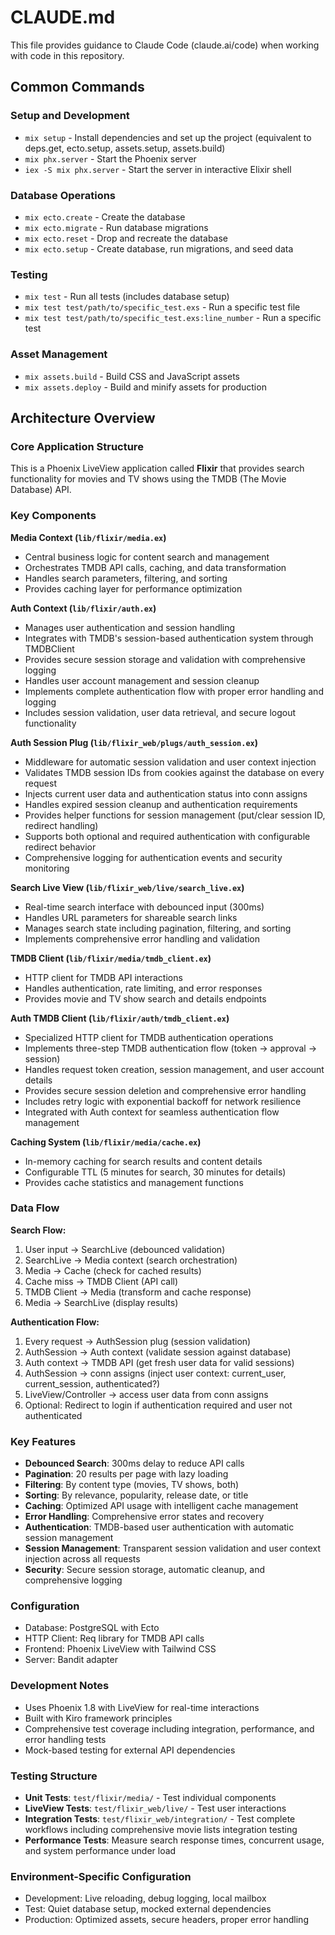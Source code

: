 # CLAUDE.md

This file provides guidance to Claude Code (claude.ai/code) when working with code in this repository.

## Common Commands

### Setup and Development
- `mix setup` - Install dependencies and set up the project (equivalent to deps.get, ecto.setup, assets.setup, assets.build)
- `mix phx.server` - Start the Phoenix server
- `iex -S mix phx.server` - Start the server in interactive Elixir shell

### Database Operations
- `mix ecto.create` - Create the database
- `mix ecto.migrate` - Run database migrations
- `mix ecto.reset` - Drop and recreate the database
- `mix ecto.setup` - Create database, run migrations, and seed data

### Testing
- `mix test` - Run all tests (includes database setup)
- `mix test test/path/to/specific_test.exs` - Run a specific test file
- `mix test test/path/to/specific_test.exs:line_number` - Run a specific test

### Asset Management
- `mix assets.build` - Build CSS and JavaScript assets
- `mix assets.deploy` - Build and minify assets for production

## Architecture Overview

### Core Application Structure
This is a Phoenix LiveView application called **Flixir** that provides search functionality for movies and TV shows using the TMDB (The Movie Database) API.

### Key Components

**Media Context (`lib/flixir/media.ex`)**
- Central business logic for content search and management
- Orchestrates TMDB API calls, caching, and data transformation
- Handles search parameters, filtering, and sorting
- Provides caching layer for performance optimization

**Auth Context (`lib/flixir/auth.ex`)**
- Manages user authentication and session handling
- Integrates with TMDB's session-based authentication system through TMDBClient
- Provides secure session storage and validation with comprehensive logging
- Handles user account management and session cleanup
- Implements complete authentication flow with proper error handling and logging
- Includes session validation, user data retrieval, and secure logout functionality

**Auth Session Plug (`lib/flixir_web/plugs/auth_session.ex`)**
- Middleware for automatic session validation and user context injection
- Validates TMDB session IDs from cookies against the database on every request
- Injects current user data and authentication status into conn assigns
- Handles expired session cleanup and authentication requirements
- Provides helper functions for session management (put/clear session ID, redirect handling)
- Supports both optional and required authentication with configurable redirect behavior
- Comprehensive logging for authentication events and security monitoring

**Search Live View (`lib/flixir_web/live/search_live.ex`)**
- Real-time search interface with debounced input (300ms)
- Handles URL parameters for shareable search links
- Manages search state including pagination, filtering, and sorting
- Implements comprehensive error handling and validation

**TMDB Client (`lib/flixir/media/tmdb_client.ex`)**
- HTTP client for TMDB API interactions
- Handles authentication, rate limiting, and error responses
- Provides movie and TV show search and details endpoints

**Auth TMDB Client (`lib/flixir/auth/tmdb_client.ex`)**
- Specialized HTTP client for TMDB authentication operations
- Implements three-step TMDB authentication flow (token → approval → session)
- Handles request token creation, session management, and user account details
- Provides secure session deletion and comprehensive error handling
- Includes retry logic with exponential backoff for network resilience
- Integrated with Auth context for seamless authentication flow management

**Caching System (`lib/flixir/media/cache.ex`)**
- In-memory caching for search results and content details
- Configurable TTL (5 minutes for search, 30 minutes for details)
- Provides cache statistics and management functions

### Data Flow

**Search Flow:**
1. User input → SearchLive (debounced validation)
2. SearchLive → Media context (search orchestration)
3. Media → Cache (check for cached results)
4. Cache miss → TMDB Client (API call)
5. TMDB Client → Media (transform and cache response)
6. Media → SearchLive (display results)

**Authentication Flow:**
1. Every request → AuthSession plug (session validation)
2. AuthSession → Auth context (validate session against database)
3. Auth context → TMDB API (get fresh user data for valid sessions)
4. AuthSession → conn assigns (inject user context: current_user, current_session, authenticated?)
5. LiveView/Controller → access user data from conn assigns
6. Optional: Redirect to login if authentication required and user not authenticated

### Key Features
- **Debounced Search**: 300ms delay to reduce API calls
- **Pagination**: 20 results per page with lazy loading
- **Filtering**: By content type (movies, TV shows, both)
- **Sorting**: By relevance, popularity, release date, or title
- **Caching**: Optimized API usage with intelligent cache management
- **Error Handling**: Comprehensive error states and recovery
- **Authentication**: TMDB-based user authentication with automatic session management
- **Session Management**: Transparent session validation and user context injection across all requests
- **Security**: Secure session storage, automatic cleanup, and comprehensive logging

### Configuration
- Database: PostgreSQL with Ecto
- HTTP Client: Req library for TMDB API calls
- Frontend: Phoenix LiveView with Tailwind CSS
- Server: Bandit adapter

### Development Notes
- Uses Phoenix 1.8 with LiveView for real-time interactions
- Built with Kiro framework principles
- Comprehensive test coverage including integration, performance, and error handling tests
- Mock-based testing for external API dependencies

### Testing Structure
- **Unit Tests**: `test/flixir/media/` - Test individual components
- **LiveView Tests**: `test/flixir_web/live/` - Test user interactions
- **Integration Tests**: `test/flixir_web/integration/` - Test complete workflows including comprehensive movie lists integration testing
- **Performance Tests**: Measure search response times, concurrent usage, and system performance under load

### Environment-Specific Configuration
- Development: Live reloading, debug logging, local mailbox
- Test: Quiet database setup, mocked external dependencies
- Production: Optimized assets, secure headers, proper error handling